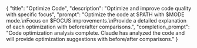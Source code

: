 {
  "title": "Optimize Code",
  "description": "Optimize and improve code quality with specific focus",
  "prompt": "Optimize the code at $PATH with $MODE mode.\nFocus on $FOCUS improvements.\nProvide a detailed explanation of each optimization with before/after comparisons.",
  "completion_prompt": "Code optimization analysis complete. Claude has analyzed the code and will provide optimization suggestions with before/after comparisons."
}